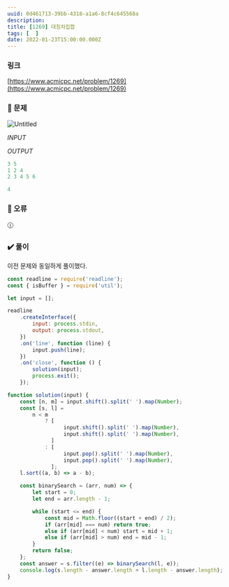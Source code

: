 ```yaml
---
uuid: 0d461713-39bb-4318-a1a6-8cf4c645568a
description: 
title: [1269] 대칭차집합
tags: [  ]
date: 2022-01-23T15:00:00.000Z
---
```








### 링크

[https://www.acmicpc.net/problem/1269](https://www.acmicpc.net/problem/1269)

### 📝 문제

![Untitled](https://vault-r2.dorage.io/0d461713-39bb-4318-a1a6-8cf4c645568a/untitled.png)

*INPUT*

*OUTPUT*

```jsx
3 5
1 2 4
2 3 4 5 6
```

```jsx
4
```

### 🚨 오류

<aside>
🕧

</aside>

### ✔️ 풀이

이전 문제와 동일하게 풀이했다.

```jsx
const readline = require('readline');
const { isBuffer } = require('util');

let input = [];

readline
    .createInterface({
        input: process.stdin,
        output: process.stdout,
    })
    .on('line', function (line) {
        input.push(line);
    })
    .on('close', function () {
        solution(input);
        process.exit();
    });

function solution(input) {
    const [n, m] = input.shift().split(' ').map(Number);
    const [s, l] =
        n < m
            ? [
                  input.shift().split(' ').map(Number),
                  input.shift().split(' ').map(Number),
              ]
            : [
                  input.pop().split(' ').map(Number),
                  input.pop().split(' ').map(Number),
              ];
    l.sort((a, b) => a - b);

    const binarySearch = (arr, num) => {
        let start = 0;
        let end = arr.length - 1;

        while (start <= end) {
            const mid = Math.floor((start + end) / 2);
            if (arr[mid] === num) return true;
            else if (arr[mid] < num) start = mid + 1;
            else if (arr[mid] > num) end = mid - 1;
        }
        return false;
    };
    const answer = s.filter((e) => binarySearch(l, e));
    console.log(s.length - answer.length + l.length - answer.length);
}
```